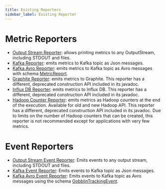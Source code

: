 ```yaml
---
title: Existing Reporters
sidebar_label: Existing Reporter
---
```


Metric Reporters
================

* [Output Stream Reporter](https://github.com/apache/gobblin/blob/master/gobblin-metrics-libs/gobblin-metrics-base/src/main/java/org/apache/gobblin/metrics/reporter/OutputStreamReporter.java): allows printing metrics to any OutputStream, including STDOUT and files.
* [Kafka Reporter](https://github.com/apache/gobblin/blob/master/gobblin-modules/gobblin-kafka-common/src/main/java/org/apache/gobblin/metrics/kafka/KafkaReporter.java): emits metrics to Kafka topic as Json messages.
* [Kafka Avro Reporter](https://github.com/apache/gobblin/blob/master/gobblin-modules/gobblin-kafka-common/src/main/java/org/apache/gobblin/metrics/kafka/KafkaAvroReporter.java): emits metrics to Kafka topic as Avro messages with schema [MetricReport](https://github.com/apache/gobblin/blob/master/gobblin-metrics-libs/gobblin-metrics-base/src/main/avro/MetricReport.avsc).
* [Graphite Reporter](https://github.com/apache/gobblin/blob/master/gobblin-modules/gobblin-metrics-graphite/src/main/java/org/apache/gobblin/metrics/graphite/GraphiteReporter.java): emits metrics to Graphite. This reporter has a different, deprecated construction API included in its javadoc.
* [Influx DB Reporter](https://github.com/apache/gobblin/blob/master/gobblin-modules/gobblin-metrics-influxdb/src/main/java/org/apache/gobblin/metrics/influxdb/InfluxDBReporter.java): emits metrics to Influx DB. This reporter has a different, deprecated construction API included in its javadoc.
* [Hadoop Counter Reporter](https://github.com/apache/gobblin/blob/master/gobblin-modules/gobblin-metrics-hadoop/src/main/java/org/apache/gobblin/metrics/hadoop/HadoopCounterReporter.java): emits metrics as Hadoop counters at the end of the execution. Available for old and new Hadoop API. This reporter has a different, deprecated construction API included in its javadoc. Due to limits on the number of Hadoop counters that can be created, this reporter is not recommended except for applications with very few metrics.

Event Reporters
===============
* [Output Stream Event Reporter](https://github.com/apache/gobblin/blob/master/gobblin-metrics-libs/gobblin-metrics-base/src/main/java/org/apache/gobblin/metrics/reporter/OutputStreamEventReporter.java): Emits events to any output stream, including STDOUT and files.
* [Kafka Event Reporter](https://github.com/apache/gobblin/blob/master/gobblin-modules/gobblin-kafka-common/src/main/java/org/apache/gobblin/metrics/kafka/KafkaEventReporter.java): Emits events to Kafka topic as Json messages.
* [Kafka Avro Event Reporter](https://github.com/apache/gobblin/blob/master/gobblin-modules/gobblin-kafka-common/src/main/java/org/apache/gobblin/metrics/kafka/KafkaAvroEventReporter.java): Emits events to Kafka topic as Avro messages using the schema [GobblinTrackingEvent](https://github.com/apache/gobblin/blob/master/gobblin-metrics-libs/gobblin-metrics-base/src/main/avro/GobblinTrackingEvent.avsc).
